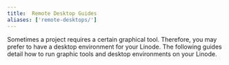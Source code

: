 ```yaml
---
title:  Remote Desktop Guides
aliases: ['remote-desktops/']
---
```


Sometimes a project requires a certain graphical tool. Therefore, you may prefer to have a desktop environment for your Linode. The following guides detail how to run graphic tools and desktop environments on your Linode.
